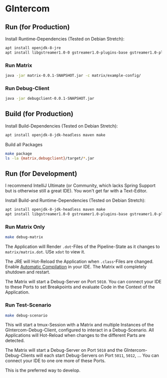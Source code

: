 # GIntercom

## Run (for Production)
Install Runtime-Dependencies (Tested on Debian Stretch):
```bash
apt install openjdk-8-jre
apt install libgstreamer1.0-0 gstreamer1.0-plugins-base gstreamer1.0-plugins-good gstreamer1.0-plugins-bad
```

### Run Matrix
```bash
java -jar matrix-0.0.1-SNAPSHOT.jar -c matrix/example-config/
```

### Run Debug-Client
```bash
java -jar debugclient-0.0.1-SNAPSHOT.jar
```

## Build (for Production)
Install Build-Dependencies (Tested on Debian Stretch):
```bash
apt install openjdk-8-jdk-headless maven make
```

Build all Packages
```bash
make package
ls -la {matrix,debugclient}/target/*.jar
```


## Run (for Development)
I recommend IntelliJ Ultimate (or Community, which lacks Spring Support but is otherwise still a great IDE). You won't get far with a Text-Editor.

Install Build-and Runtime-Dependencies (Tested on Debian Stretch):
```bash
apt install openjdk-8-jdk-headless maven make
apt install libgstreamer1.0-0 gstreamer1.0-plugins-base gstreamer1.0-plugins-good gstreamer1.0-plugins-bad
```

### Run Matrix Only
```bash
make debug-matrix
```
The Application will Render `.dot`-Files of the Pipeline-State as it changes to `matrix/matrix.dot`. USe `xdot` to view it.

The JRE will Hot-Reload the Application  when `.class`-Files are changed. Enable [Automatic Compilation](https://jrebel.com/software/jrebel/quickstart/intellij/enable-automatic-compilation-in-intellij-idea/) in your IDE. The Matrix will completely shutdown and restart. 

The Matrix will start a Debug-Server on Port `5010`. You can connect your IDE to these Ports to set Breakpoints and evaluate Code in the Context of the Application.

### Run Test-Scenario 
```bash
make debug-scenario
```
This will start a tmux-Session with a Matrix and multiple Instances of the GIntercom-Debug-Client, configured to interact in a Debug-Scenario. All Applications will Hot-Reload when changes to the different Parts are detected.

The Matrix will start a Debug-Server on Port `5010` and the GIntercom-Debug-Clients will each start Debug-Servers on Port `5011`, `5012`, … You can connect your IDE to one ore more of these Ports.

This is the preferred way to develop.
